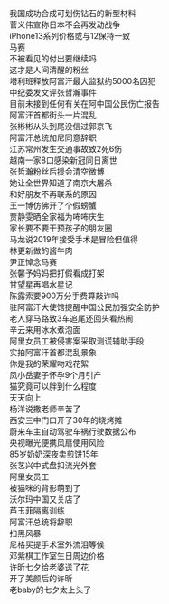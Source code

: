 我国成功合成可划伤钻石的新型材料  
菅义伟宣称日本不会再发动战争  
iPhone13系列价格或与12保持一致  
马赛  
不被看见的付出要继续吗  
这才是人间清醒的粉丝  
塔利班释放阿富汗最大监狱约5000名囚犯  
中纪委发文评张哲瀚事件  
目前未接到任何有关在阿中国公民伤亡报告  
阿富汗首都街头一片混乱  
张彬彬从头到尾没信过郭京飞  
阿富汗总统加尼同意辞职  
江苏常州发生交通事故致2死6伤  
越南一家8口感染新冠同日离世  
张哲瀚粉丝后援会清空微博  
她让全世界知道了南京大屠杀  
和好朋友不再联系的原因  
王一博仿佛开了个假螃蟹  
贾静雯晒全家福为咘咘庆生  
家长要不要干预孩子的朋友圈  
马龙说2019年接受手术是冒险但值得  
林更新做的酱牛肉  
尹正悼念马赛  
张馨予妈妈把打假看成打架  
甘望星再唱水星记  
陈露索要900万分手费算敲诈吗  
驻阿富汗大使馆提醒中国公民加强安全防护  
老人穿马路致3车追尾还回头看热闹  
辛云来用冰水煮泡面  
阿里女员工被侵害案采取测谎辅助手段  
实拍阿富汗首都混乱景象  
你是我的荣耀吻戏花絮  
凤小岳妻子怀孕9个月引产  
猫究竟可以胖到什么程度  
天天向上  
杨洋说撒老师辛苦了  
西安三中门口开了30年的烧烤摊  
蔚来车主自动驾驶车祸行驶数据公布  
央视曝光便携风扇使用风险  
85岁奶奶深夜卖煎饼15年  
张艺兴中式盘扣流光外套  
阿里女员工  
被猫咪的背影萌到了  
沃尔玛中国又关店了  
芦玉菲隔离训练  
阿富汗总统将辞职  
扫黑风暴  
尼格买提手术室外流泪等候  
邓紫棋工作室生日周边价格  
许昕七夕给老婆送了花  
开了美颜后的许昕  
老baby的七夕太上头了  
